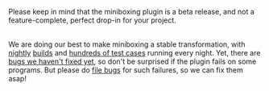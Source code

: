 <p class="paper">
Please keep in mind that the miniboxing plugin is a beta release, and not a feature-complete, perfect drop-in for your project.<br/><br/> 

We are doing our best to make miniboxing a stable transformation, with <a href="https://travis-ci.org/miniboxing/miniboxing-plugin">nightly</a> <a href="https://travis-ci.org/miniboxing/miniboxing-example">builds</a> and <a href="https://github.com/miniboxing/miniboxing-plugin/tree/wip/tests/correctness/resources/miniboxing/tests/compile">hundreds of test cases</a> running every night. Yet, there are <a href="https://github.com/miniboxing/miniboxing-plugin/issues?state=open">bugs we haven&#39;t fixed yet</a>, so don&#39;t be surprised if the plugin fails on some programs. But please do <a href="/issues.html">file bugs</a> for such failures, so we can fix them asap!
</p>
